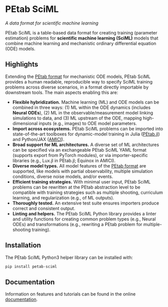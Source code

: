 # PEtab SciML
*A data format for scientific machine learning*

PEtab SciML is a table-based data format for creating training (parameter estimation)
problems for **scientific machine learning (SciML)** models that combine machine learning
and mechanistic ordinary differential equation (ODE) models.

## Highlights

Extending the [PEtab format](https://petab.readthedocs.io) for mechanistic ODE models,
PEtab SciML provides a human readable, reproducible way to specify SciML training problems
across diverse scenarios, in a format directly importable by downstream tools. The main
aspects enabling this are:

- **Flexible hybridization.** Machine learning (ML) and ODE models can be combined in three
  ways: (1) ML within the ODE dynamics (includes **Neural ODEs**), (2) ML in the
  observable/measurement model linking simulations to data, and (3) ML upstream of the ODE,
  mapping high-dimensional inputs (e.g., images) to ODE model parameters.
- **Import across ecosystems.** PEtab SciML problems can be imported into state-of-the-art
  toolboxes for dynamic-model training in Julia
  ([PEtab.jl](https://github.com/sebapersson/PEtab.jl)) and Python/JAX
  ([AMICI](https://github.com/AMICI-dev/AMICI)).
- **Broad support for ML architectures.** A diverse set of ML architectures can be
  specified via an exchangeable PEtab SciML YAML format (supports export from PyTorch
  modules), or via importer-specific libraries (e.g., Lux.jl in PEtab.jl; Equinox in
  AMICI).
- **Diverse model types.** All model features of the
  [PEtab format](https://petab.readthedocs.io) are supported, like models with partial
  observability, multiple simulation conditions, diverse noise models, and/or events.
- **Efficient training strategies.** With minimal user input, PEtab SciML problems can be
  rewritten at the PEtab abstraction level to be compatible with training strategies such as
  multiple shooting, curriculum learning, and regularization (e.g., of ML outputs).
- **Thoroughly tested.** An extensive test suite ensures importers produce correct and
  consistent output.
- **Linting and helpers.** The PEtab SciML Python library provides a linter and utility
  functions for creating common problem types (e.g., Neural ODEs) and transformations (e.g.,
  rewriting a PEtab problem for multiple-shooting training).

## Installation

The PEtab SciML Python3 helper library can be installed with:

```bash
pip install petab-sciml
```

## Documentation

Information on features and tutorials can be found in the online [documentation](ADD).
